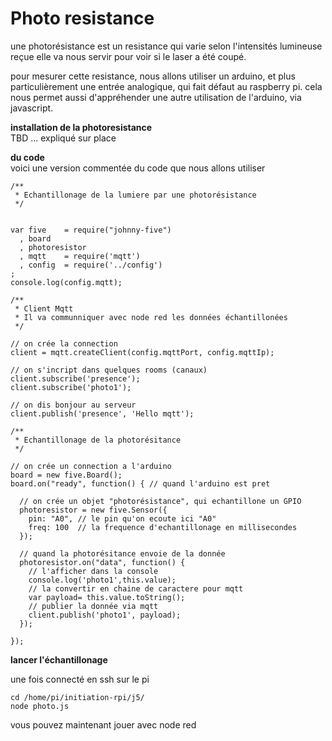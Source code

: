 # Photo resistance

une photorésistance est un resistance qui varie selon l'intensités lumineuse reçue elle va nous servir pour voir si le laser a été coupé.

pour mesurer cette resistance, nous allons utiliser un arduino, et plus particulièrement une entrée analogique, qui fait défaut au raspberry pi. cela nous permet aussi d'appréhender une autre utilisation de l'arduino, via javascript.

**installation de la photoresistance**  
TBD ... expliqué sur place 

**du code**  
voici une version commentée du code que nous allons utiliser

```
/**
 * Echantillonage de la lumiere par une photorésistance
 */


var five    = require("johnny-five")
  , board
  , photoresistor
  , mqtt    = require('mqtt')
  , config  = require('../config')
;
console.log(config.mqtt);

/**
 * Client Mqtt
 * Il va communniquer avec node red les données échantillonées
 */

// on crée la connection
client = mqtt.createClient(config.mqttPort, config.mqttIp);

// on s'incript dans quelques rooms (canaux)
client.subscribe('presence');
client.subscribe('photo1');

// on dis bonjour au serveur
client.publish('presence', 'Hello mqtt');

/**
 * Echantillonage de la photorésitance
 */

// on crée un connection a l'arduino
board = new five.Board();
board.on("ready", function() { // quand l'arduino est pret

  // on crée un objet "photorésistance", qui echantillone un GPIO
  photoresistor = new five.Sensor({
    pin: "A0", // le pin qu'on ecoute ici "A0"
    freq: 100  // la frequence d'echantillonage en millisecondes
  });

  // quand la photorésitance envoie de la donnée
  photoresistor.on("data", function() {
    // l'afficher dans la console
    console.log('photo1',this.value);
    // la convertir en chaine de caractere pour mqtt
    var payload= this.value.toString();
    // publier la donnée via mqtt
    client.publish('photo1', payload);
  });

});

```

**lancer l'échantillonage**

une fois connecté en ssh sur le pi 

```
cd /home/pi/initiation-rpi/j5/
node photo.js
```

vous pouvez maintenant jouer avec node red
